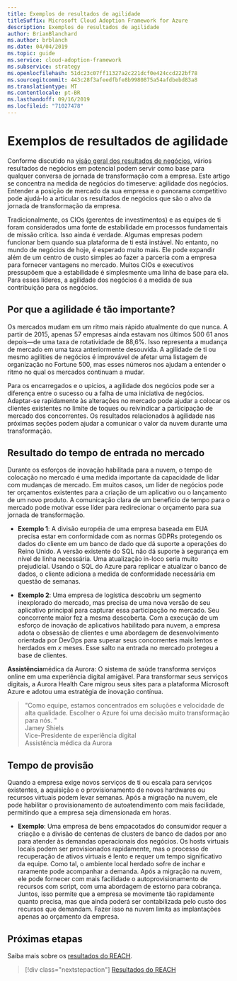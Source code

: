 ```yaml
---
title: Exemplos de resultados de agilidade
titleSuffix: Microsoft Cloud Adoption Framework for Azure
description: Exemplos de resultados de agilidade
author: BrianBlanchard
ms.author: brblanch
ms.date: 04/04/2019
ms.topic: guide
ms.service: cloud-adoption-framework
ms.subservice: strategy
ms.openlocfilehash: 51dc23c07ff11327a2c221dcf0e424ccd222bf78
ms.sourcegitcommit: 443c28f3afeedfbfe8b9980875a54afdbebd83a8
ms.translationtype: MT
ms.contentlocale: pt-BR
ms.lasthandoff: 09/16/2019
ms.locfileid: "71027478"
---
```

# <a name="examples-of-agility-outcomes"></a>Exemplos de resultados de agilidade 

Conforme discutido na [visão geral dos resultados de negócios](./index.md), vários resultados de negócios em potencial podem servir como base para qualquer conversa de jornada de transformação com a empresa. Este artigo se concentra na medida de negócios do timeserve: agilidade dos negócios. Entender a posição de mercado da sua empresa e o panorama competitivo pode ajudá-lo a articular os resultados de negócios que são o alvo da jornada de transformação da empresa.

Tradicionalmente, os CIOs (gerentes de investimentos) e as equipes de ti foram considerados uma fonte de estabilidade em processos fundamentais de missão crítica. Isso ainda é verdade. Algumas empresas podem funcionar bem quando sua plataforma de ti está instável. No entanto, no mundo de negócios de hoje, é esperado muito mais. Ele pode expandir além de um centro de custo simples ao fazer a parceria com a empresa para fornecer vantagens no mercado. Muitos CIOs e executivos pressupõem que a estabilidade é simplesmente uma linha de base para ela. Para esses líderes, a agilidade dos negócios é a medida de sua contribuição para os negócios.

<!-- markdownlint-disable MD026 -->

## <a name="why-is-agility-so-important"></a>Por que a agilidade é tão importante?

Os mercados mudam em um ritmo mais rápido atualmente do que nunca. A partir de 2015, apenas 57 empresas ainda estavam nos últimos 500 61 anos depois&mdash;de uma taxa de rotatividade de 88,6%. Isso representa a mudança de mercado em uma taxa anteriormente desouvida. A agilidade de ti ou mesmo agilities de negócios é improvável de afetar uma listagem de organização no Fortune 500, mas esses números nos ajudam a entender o ritmo no qual os mercados continuam a mudar.

Para os encarregados e o upicios, a agilidade dos negócios pode ser a diferença entre o sucesso ou a falha de uma iniciativa de negócios. Adaptar-se rapidamente às alterações no mercado pode ajudar a colocar os clientes existentes no limite de toques ou reivindicar a participação de mercado dos concorrentes. Os resultados relacionados à agilidade nas próximas seções podem ajudar a comunicar o valor da nuvem durante uma transformação.

## <a name="time-to-market-outcome"></a>Resultado do tempo de entrada no mercado

Durante os esforços de inovação habilitada para a nuvem, o tempo de colocação no mercado é uma medida importante da capacidade de lidar com mudanças de mercado. Em muitos casos, um líder de negócios pode ter orçamentos existentes para a criação de um aplicativo ou o lançamento de um novo produto. A comunicação clara de um benefício de tempo para o mercado pode motivar esse líder para redirecionar o orçamento para sua jornada de transformação.

- **Exemplo 1**: A divisão européia de uma empresa baseada em EUA precisa estar em conformidade com as normas GDPRs protegendo os dados do cliente em um banco de dado que dá suporte a operações do Reino Unido. A versão existente do SQL não dá suporte à segurança em nível de linha necessária. Uma atualização in-loco seria muito prejudicial. Usando o SQL do Azure para replicar e atualizar o banco de dados, o cliente adiciona a medida de conformidade necessária em questão de semanas.

- **Exemplo 2**: Uma empresa de logística descobriu um segmento inexplorado do mercado, mas precisa de uma nova versão de seu aplicativo principal para capturar essa participação no mercado. Seu concorrente maior fez a mesma descoberta. Com a execução de um esforço de inovação de aplicativos habilitado para nuvem, a empresa adota o obsessão de clientes e uma abordagem de desenvolvimento orientada por DevOps para superar seus concorrentes mais lentos e herdados em _x_ meses. Esse salto na entrada no mercado protegeu a base de clientes.

**Assistência**médica da Aurora: O sistema de saúde transforma serviços online em uma experiência digital amigável. Para transformar seus serviços digitais, a Aurora Health Care migrou seus sites para a plataforma Microsoft Azure e adotou uma estratégia de inovação contínua.

> "Como equipe, estamos concentrados em soluções e velocidade de alta qualidade. Escolher o Azure foi uma decisão muito transformação para nós. "  
> Jamey Shiels  
> Vice-Presidente de experiência digital  
> Assistência médica da Aurora

## <a name="provision-time"></a>Tempo de provisão

Quando a empresa exige novos serviços de ti ou escala para serviços existentes, a aquisição e o provisionamento de novos hardwares ou recursos virtuais podem levar semanas. Após a migração na nuvem, ele pode habilitar o provisionamento de autoatendimento com mais facilidade, permitindo que a empresa seja dimensionada em horas.

- **Exemplo**: Uma empresa de bens empacotados do consumidor requer a criação e a divisão de centenas de clusters de banco de dados por ano para atender às demandas operacionais dos negócios. Os hosts virtuais locais podem ser provisionados rapidamente, mas o processo de recuperação de ativos virtuais é lento e requer um tempo significativo da equipe. Como tal, o ambiente local herdado sofre de inchar e raramente pode acompanhar a demanda. Após a migração na nuvem, ele pode fornecer com mais facilidade o autoprovisionamento de recursos com script, com uma abordagem de estorno para cobrança. Juntos, isso permite que a empresa se movimente tão rapidamente quanto precisa, mas que ainda poderá ser contabilizada pelo custo dos recursos que demandam. Fazer isso na nuvem limita as implantações apenas ao orçamento da empresa.

## <a name="next-steps"></a>Próximas etapas

Saiba mais sobre os [resultados do REACH](./reach-outcomes.md).

> [!div class="nextstepaction"]
> [Resultados do REACH](./reach-outcomes.md)
